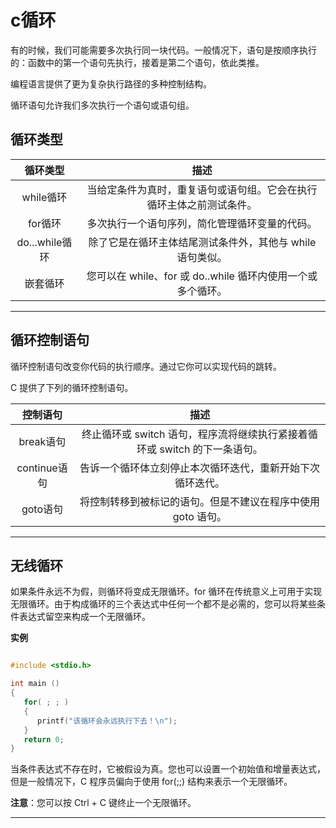 # c循环
有的时候，我们可能需要多次执行同一块代码。一般情况下，语句是按顺序执行的：函数中的第一个语句先执行，接着是第二个语句，依此类推。

编程语言提供了更为复杂执行路径的多种控制结构。

循环语句允许我们多次执行一个语句或语句组。

## 循环类型
|循环类型|描述|
|:----:|:----:|
|while循环|当给定条件为真时，重复语句或语句组。它会在执行循环主体之前测试条件。|
|for循环|多次执行一个语句序列，简化管理循环变量的代码。|
|do...while循环|除了它是在循环主体结尾测试条件外，其他与 while 语句类似。|
|嵌套循环|您可以在 while、for 或 do..while 循环内使用一个或多个循环。|

---

## 循环控制语句
循环控制语句改变你代码的执行顺序。通过它你可以实现代码的跳转。

C 提供了下列的循环控制语句。

|控制语句|描述|
|:----:|:----:|
|break语句|终止循环或 switch 语句，程序流将继续执行紧接着循环或 switch 的下一条语句。|
|continue语句|告诉一个循环体立刻停止本次循环迭代，重新开始下次循环迭代。|
|goto语句|将控制转移到被标记的语句。但是不建议在程序中使用 goto 语句。|

---

## 无线循环
如果条件永远不为假，则循环将变成无限循环。for 循环在传统意义上可用于实现无限循环。由于构成循环的三个表达式中任何一个都不是必需的，您可以将某些条件表达式留空来构成一个无限循环。

**实例**
```c

#include <stdio.h>

int main ()
{
   for( ; ; )
   {
      printf("该循环会永远执行下去！\n");
   }
   return 0;
}
```
当条件表达式不存在时，它被假设为真。您也可以设置一个初始值和增量表达式，但是一般情况下，C 程序员偏向于使用 for(;;) 结构来表示一个无限循环。

**注意**：您可以按 Ctrl + C 键终止一个无限循环。

---








































































